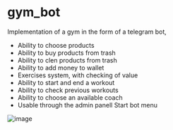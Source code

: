 # gym_bot

Implementation of a gym in the form of a telegram bot, 

* Ability to choose products
* Ability to buy products from trash
* Ability to clen products from trash
* Ability to add money to wallet
* Exercises system, with checking of value
* Ability to start and end a workout
* Ability to check previous workouts
* Ability to choose an available coach
* Usable through the admin panell
Start bot menu

 ![image](https://user-images.githubusercontent.com/84539797/213679582-b561159e-07d9-48b8-b342-d44cd14ac114.png)

